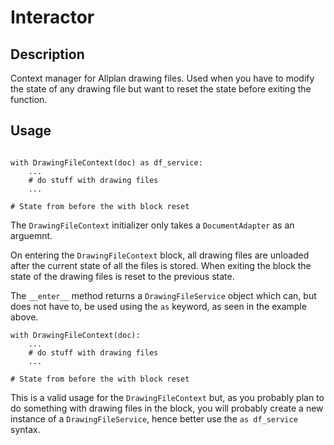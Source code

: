 # Interactor
## Description
Context manager for Allplan drawing files. Used when you have to modify the state of any drawing file but want to reset the state before exiting the function.

## Usage

```

with DrawingFileContext(doc) as df_service:
    ...
    # do stuff with drawing files
    ...

# State from before the with block reset
```

The `DrawingFileContext` initializer only takes a `DocumentAdapter` as an arguemnt.

On entering the `DrawingFileContext` block, all drawing files are unloaded after the current state of all the files is stored. When exiting the block the state of the drawing files is reset to the previous state.

The `__enter__` method returns a `DrawingFileService` object which can, but does not have to, be used using the `as` keyword, as seen in the example above. 

```
with DrawingFileContext(doc):
    ...
    # do stuff with drawing files
    ...

# State from before the with block reset
```

This is a valid usage for the `DrawingFileContext` but, as you probably plan to do something with drawing files in the block, you will probably create a new instance of a `DrawingFileService`, hence better use the `as df_service` syntax.